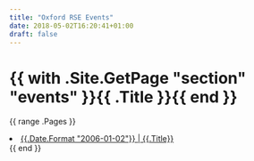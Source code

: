 ```yaml
---
title: "Oxford RSE Events"
date: 2018-05-02T16:20:41+01:00
draft: false
---
```



<h1>{{ with .Site.GetPage "section" "events" }}{{ .Title }}{{ end }}</h1>

{{ range .Pages }}
        <li>
            <a href="{{.Permalink}}">{{.Date.Format "2006-01-02"}} | {{.Title}}</a>
        </li>
{{ end }}
